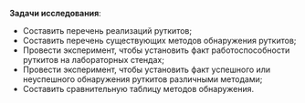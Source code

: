 **Задачи исследования**:
<!-- 
- Собрать перечень существующих методов обнаружения руткитов;
- Оценить эффективность каждого из методов, основываясь на вероятности обнаружения.

- ранжировать методы обнаружения ?

- сравнительная таблица методов обнаружения - уровни ошибки 1 и 2 рода - статистика ? -->

- Составить перечень реализаций руткитов;
- Составить перечень существующих методов обнаружения руткитов;
- Провести эксперимент, чтобы установить факт работоспособности руткитов на лабораторных стендах;
- Провести эксперимент, чтобы установить факт успешного или неуспешного обнаружения руткитов различными методами;
- Составить сравнительную таблицу методов обнаружения.


<!-- В связи с поставленной целью решались следующие задачи исследования:   
1. Составить перечень типовых или наиболее распространенных реализаций руткитов. Провести лабораторные испытания штаммов руткитов для установления их фактической работоспособности
2. Провести эксперимент с целью установления факта успешного обнаружения типовых руткитов различными методами
3. Составить сравнительную таблицу методов обнаружения -->
